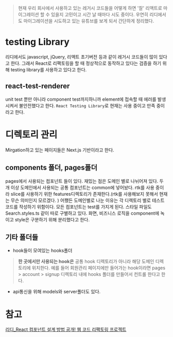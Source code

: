 > 현재 우리 회사에서 사용하고 있는 레거시 코드들을 어떻게 하면 '잘' 리액트로 마이그레이션 할 수 있을지 고민이고 시간 날 때마다 시도 중이다. 우연히 리디에서도 마이그레이션을 시도하고 있는 유튜브를 보게 되서 간단하게 정리했다.



# testing Library

리디에서도 javascript, jQuery, 리액트 초기버전 등과 같이 레거시 코드들이 많이 있다고 한다.
그래서 React로 리팩토링을 할 때 정상적으로 동작하고 있다는 검증을 하기 위해 testing library를 사용하고 있다고 한다.

## react-test-renderer
unit test 뿐만 아니라 component test까지하니까 element에 접속할 때 에러를 발생시켜서 불안전했다고 한다.
`React Testing Library`로 현재는 사용 중이고 만족 중이라고 한다.



# 디렉토리 관리

Mirgation하고 있는 페이지들은 Next.js 기반이라고 한다.

## components 폴더, pages폴더

pages에서 사용되는 컴포넌트 들이 있다. 재밌는 점은 도메인 별로 나뉘어져 있다. 두 개 이상 도메인에서 사용되는 공통 컴포넌트는 common에 넣어놨다. rtk를 사용 중이라 slice를 사용하기 위한 features디렉토리가 존재한다.(rtk를 사용해보지 못해서 현재는 무슨 의미인지 모르겠다. ) 어쨌든 도메인별로 나눈 이유는 각 디렉토리 별로 테스트 코드를 작성하기 위함이다. 모든 컴포넌트는 test를 가지게 된다. 스타일 파일도 Search.styles.ts 같이 따로 구별하고 있다. 화면, 비즈니스 로직을 component에 녹이고 style은 구분하기 위해 분리했다고 한다.

## 기타 폴더들

- hook들이 모여있는 hooks폴더

>  **한 곳에서만 사용되는 hook은** 공통 hook 디렉토리가 아니라 해당 도메인 디렉토리에 위치한다.
> 예를 들어 회원관리 페이지에만 들어가는 hook이라면 pages > account > signup 디렉토리 내에 hooks 폴더를 만들어서 컨트롤 한다고 한다.

- api통신을 위해 models와 server폴더도 있다.



# 참고

[리디_React 컴포넌트 설계 방법 공개! 웹 코드 리팩토링 프로젝트](https://www.youtube.com/watch?v=6BG6O5F5dIs)

